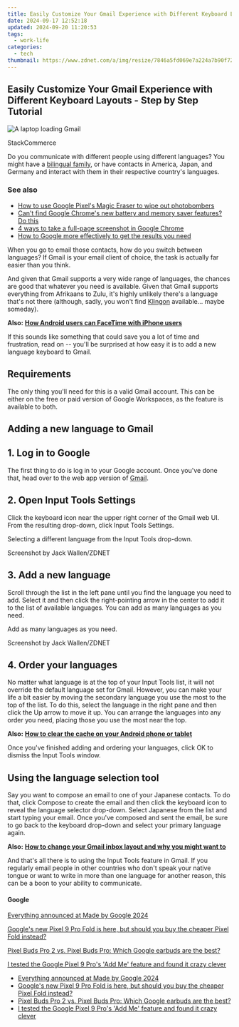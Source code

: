 ```yaml
---
title: Easily Customize Your Gmail Experience with Different Keyboard Layouts - Step by Step Tutorial
date: 2024-09-17 12:52:18
updated: 2024-09-20 11:20:53
tags:
  - work-life
categories:
  - tech
thumbnail: https://www.zdnet.com/a/img/resize/7846a5fd069e7a224a7b90f72c9eda32590b602e/2022/04/12/f15e78be-5bbd-4ace-a510-3c8d8a311eab/zd-email-protection.jpg?width=278&height=156&fit=crop&auto=webp
---
```


## Easily Customize Your Gmail Experience with Different Keyboard Layouts - Step by Step Tutorial

![A laptop loading Gmail](https://www.zdnet.com/a/img/resize/763db87dbd2a59848511d38b98ffe8c262584457/2022/04/12/f15e78be-5bbd-4ace-a510-3c8d8a311eab/zd-email-protection.jpg?auto=webp&width=1280)

StackCommerce

Do you communicate with different people using different languages? You might have a [bilingual family](https://www.zdnet.com/home-and-office/work-life/did-you-know-alexa-is-bilingual-heres-why-it-matters/), or have contacts in America, Japan, and Germany and interact with them in their respective country's languages. 

### See also

* [How to use Google Pixel's Magic Eraser to wipe out photobombers](https://www.zdnet.com/article/how-to-use-magic-eraser-on-the-google-pixel/)
* [Can't find Google Chrome's new battery and memory saver features? Do this](https://www.zdnet.com/article/cant-find-google-chromes-new-battery-and-memory-saver-features-do-this/)
* [4 ways to take a full-page screenshot in Google Chrome](https://www.zdnet.com/article/how-to-take-a-full-page-screenshot-in-google-chrome/)
* [How to Google more effectively to get the results you need](https://www.zdnet.com/article/how-to-use-google-search-more-effectively-to-get-the-results-you-need/)

When you go to email those contacts, how do you switch between languages? If Gmail is your email client of choice, the task is actually far easier than you think.

And given that Gmail supports a very wide range of languages, the chances are good that whatever you need is available. Given that Gmail supports everything from Afrikaans to Zulu, it's highly unlikely there's a language that's not there (although, sadly, you won't find [Klingon](https://www.zdnet.com/home-and-office/home-entertainment/beginners-guide-to-star-trek-tv/) available… maybe someday).

**Also:** [**How Android users can FaceTime with iPhone users**](https://www.zdnet.com/article/how-to-facetime-on-android/)

If this sounds like something that could save you a lot of time and frustration, read on -- you'll be surprised at how easy it is to add a new language keyboard to Gmail.

## Requirements

The only thing you'll need for this is a valid Gmail account. This can be either on the free or paid version of Google Workspaces, as the feature is available to both.

## Adding a new language to Gmail

## 1\. Log in to Google

The first thing to do is log in to your Google account. Once you've done that, head over to the web app version of [Gmail](https://mail.google.com/mail/). 

## 2\. Open Input Tools Settings

Click the keyboard icon near the upper right corner of the Gmail web UI. From the resulting drop-down, click Input Tools Settings.

Selecting a different language from the Input Tools drop-down.

Screenshot by Jack Wallen/ZDNET

## 3\. Add a new language

Scroll through the list in the left pane until you find the language you need to add. Select it and then click the right-pointing arrow in the center to add it to the list of available languages. You can add as many languages as you need.

Add as many languages as you need.

Screenshot by Jack Wallen/ZDNET

## 4\. Order your languages

No matter what language is at the top of your Input Tools list, it will not override the default language set for Gmail. However, you can make your life a bit easier by moving the secondary language you use the most to the top of the list. To do this, select the language in the right pane and then click the Up arrow to move it up. You can arrange the languages into any order you need, placing those you use the most near the top.

**Also:** [**How to clear the cache on your Android phone or tablet**](https://www.zdnet.com/article/how-to-clear-the-cache-on-your-android-phone-or-tablet-and-why-you-should/)

Once you've finished adding and ordering your languages, click OK to dismiss the Input Tools window.

## Using the language selection tool

Say you want to compose an email to one of your Japanese contacts. To do that, click Compose to create the email and then click the keyboard icon to reveal the language selector drop-down. Select Japanese from the list and start typing your email. Once you've composed and sent the email, be sure to go back to the keyboard drop-down and select your primary language again.

**Also:** [**How to change your Gmail inbox layout and why you might want to**](https://www.zdnet.com/home-and-office/work-life/how-to-change-your-gmail-inbox-layout-and-why-you-might-want-to/)

And that's all there is to using the Input Tools feature in Gmail. If you regularly email people in other countries who don't speak your native tongue or want to write in more than one language for another reason, this can be a boon to your ability to communicate.

#### Google

[Everything announced at Made by Google 2024](https://www.zdnet.com/article/everything-announced-at-made-by-google-2024-pixel-9-pro-fold-gemini-watch-3-and-more/ "Everything announced at Made by Google 2024")

[Google's new Pixel 9 Pro Fold is here, but should you buy the cheaper Pixel Fold instead?](https://www.zdnet.com/article/google-pixel-9-pro-fold-vs-pixel-fold/ "Google's new Pixel 9 Pro Fold is here, but should you buy the cheaper Pixel Fold instead?")

[Pixel Buds Pro 2 vs. Pixel Buds Pro: Which Google earbuds are the best?](https://www.zdnet.com/article/pixel-buds-pro-2-vs-pixel-buds-pro-which-google-earbuds-are-the-best/ "Pixel Buds Pro 2 vs. Pixel Buds Pro: Which Google earbuds are the best?")

[I tested the Google Pixel 9 Pro's 'Add Me' feature and found it crazy clever](https://www.zdnet.com/article/the-google-pixel-9-pros-add-me-feature-is-an-ar-camera-tool-youll-actually-use/ "I tested the Google Pixel 9 Pro's 'Add Me' feature and found it crazy clever")

* [Everything announced at Made by Google 2024](https://www.zdnet.com/article/everything-announced-at-made-by-google-2024-pixel-9-pro-fold-gemini-watch-3-and-more/ "Everything announced at Made by Google 2024")
* [Google's new Pixel 9 Pro Fold is here, but should you buy the cheaper Pixel Fold instead?](https://www.zdnet.com/article/google-pixel-9-pro-fold-vs-pixel-fold/ "Google's new Pixel 9 Pro Fold is here, but should you buy the cheaper Pixel Fold instead?")
* [Pixel Buds Pro 2 vs. Pixel Buds Pro: Which Google earbuds are the best?](https://www.zdnet.com/article/pixel-buds-pro-2-vs-pixel-buds-pro-which-google-earbuds-are-the-best/ "Pixel Buds Pro 2 vs. Pixel Buds Pro: Which Google earbuds are the best?")
* [I tested the Google Pixel 9 Pro's 'Add Me' feature and found it crazy clever](https://www.zdnet.com/article/the-google-pixel-9-pros-add-me-feature-is-an-ar-camera-tool-youll-actually-use/ "I tested the Google Pixel 9 Pro's 'Add Me' feature and found it crazy clever")

<ins class="adsbygoogle"
     style="display:block"
     data-ad-format="autorelaxed"
     data-ad-client="ca-pub-7571918770474297"
     data-ad-slot="1223367746"></ins>



<ins class="adsbygoogle"
     style="display:block"
     data-ad-client="ca-pub-7571918770474297"
     data-ad-slot="8358498916"
     data-ad-format="auto"
     data-full-width-responsive="true"></ins>
